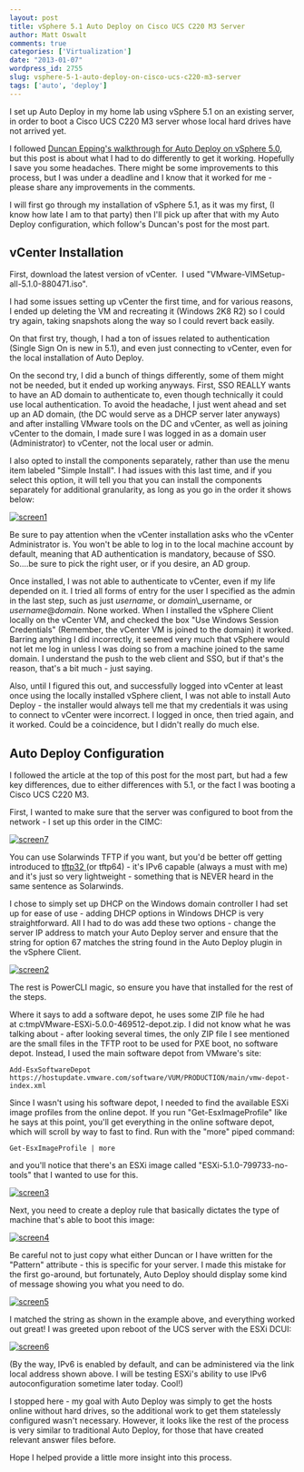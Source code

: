```yaml
---
layout: post
title: vSphere 5.1 Auto Deploy on Cisco UCS C220 M3 Server
author: Matt Oswalt
comments: true
categories: ['Virtualization']
date: "2013-01-07"
wordpress_id: 2755
slug: vsphere-5-1-auto-deploy-on-cisco-ucs-c220-m3-server
tags: ['auto', 'deploy']
---
```



I set up Auto Deploy in my home lab using vSphere 5.1 on an existing server, in order to boot a Cisco UCS C220 M3 server whose local hard drives have not arrived yet.

I followed [Duncan Epping's walkthrough for Auto Deploy on vSphere 5.0](http://www.yellow-bricks.com/2011/08/25/using-vsphere-5-auto-deploy-in-your-home-lab/), but this post is about what I had to do differently to get it working. Hopefully I save you some headaches. There might be some improvements to this process, but I was under a deadline and I know that it worked for me - please share any improvements in the comments.

I will first go through my installation of vSphere 5.1, as it was my first, (I know how late I am to that party) then I'll pick up after that with my Auto Deploy configuration, which follow's Duncan's post for the most part.

## vCenter Installation

First, download the latest version of vCenter.  I used "VMware-VIMSetup-all-5.1.0-880471.iso".

I had some issues setting up vCenter the first time, and for various reasons, I ended up deleting the VM and recreating it (Windows 2K8 R2) so I could try again, taking snapshots along the way so I could revert back easily.

On that first try, though, I had a ton of issues related to authentication (Single Sign On is new in 5.1), and even just connecting to vCenter, even for the local installation of Auto Deploy.

On the second try, I did a bunch of things differently, some of them might not be needed, but it ended up working anyways. First, SSO REALLY wants to have an AD domain to authenticate to, even though technically it could use local authentication. To avoid the headache, I just went ahead and set up an AD domain, (the DC would serve as a DHCP server later anyways) and after installing VMware tools on the DC and vCenter, as well as joining vCenter to the domain, I made sure I was logged in as a domain user (Administrator) to vCenter, not the local user or admin.

I also opted to install the components separately, rather than use the menu item labeled "Simple Install". I had issues with this last time, and if you select this option, it will tell you that you can install the components separately for additional granularity, as long as you go in the order it shows below:

[![screen1](assets/2013/01/screen1.png)](assets/2013/01/screen1.png)

Be sure to pay attention when the vCenter installation asks who the vCenter Administrator is. You won't be able to log in to the local machine account by default, meaning that AD authentication is mandatory, because of SSO. So....be sure to pick the right user, or if you desire, an AD group.

Once installed, I was not able to authenticate to vCenter, even if my life depended on it. I tried all forms of entry for the user I specified as the admin in the last step, such as just _username_, or _domain_\\_username, or _username_@_domain_. None worked. When I installed the vSphere Client locally on the vCenter VM, and checked the box "Use Windows Session Credentials" (Remember, the vCenter VM is joined to the domain) it worked. Barring anything I did incorrectly, it seemed very much that vSphere would not let me log in unless I was doing so from a machine joined to the same domain. I understand the push to the web client and SSO, but if that's the reason, that's a bit much - just saying.

Also, until I figured this out, and successfully logged into vCenter at least once using the locally installed vSphere client, I was not able to install Auto Deploy - the installer would always tell me that my credentials it was using to connect to vCenter were incorrect. I logged in once, then tried again, and it worked. Could be a coincidence, but I didn't really do much else.

## Auto Deploy Configuration

I followed the article at the top of this post for the most part, but had a few key differences, due to either differences with 5.1, or the fact I was booting a Cisco UCS C220 M3.

First, I wanted to make sure that the server was configured to boot from the network - I set up this order in the CIMC:

[![screen7](assets/2013/01/screen7.png)](assets/2013/01/screen7.png)

You can use Solarwinds TFTP if you want, but you'd be better off getting introduced to [tftp32 ](http://tftpd32.jounin.net/)(or tftp64) - it's IPv6 capable (always a must with me) and it's just so very lightweight - something that is NEVER heard in the same sentence as Solarwinds.

I chose to simply set up DHCP on the Windows domain controller I had set up for ease of use - adding DHCP options in Windows DHCP is very straightforward. All I had to do was add these two options - change the server IP address to match your Auto Deploy server and ensure that the string for option 67 matches the string found in the Auto Deploy plugin in the vSphere Client.

[![screen2](assets/2013/01/screen2.png)](assets/2013/01/screen2.png)

The rest is PowerCLI magic, so ensure you have that installed for the rest of the steps.

Where it says to add a software depot, he uses some ZIP file he had at c:tmpVMware-ESXi-5.0.0-469512-depot.zip. I did not know what he was talking about - after looking several times, the only ZIP file I see mentioned are the small files in the TFTP root to be used for PXE boot, no software depot. Instead, I used the main software depot from VMware's site:

    Add-EsxSoftwareDepot https://hostupdate.vmware.com/software/VUM/PRODUCTION/main/vmw-depot-index.xml

Since I wasn't using his software depot, I needed to find the available ESXi image profiles from the online depot. If you run "Get-EsxImageProfile" like he says at this point, you'll get everything in the online software depot, which will scroll by way to fast to find. Run with the "more" piped command:

    Get-EsxImageProfile | more

and you'll notice that there's an ESXi image called "ESXi-5.1.0-799733-no-tools" that I wanted to use for this.

[![screen3](assets/2013/01/screen3.png)](assets/2013/01/screen3.png)

Next, you need to create a deploy rule that basically dictates the type of machine that's able to boot this image:

[![screen4](assets/2013/01/screen4.png)](assets/2013/01/screen4.png)

Be careful not to just copy what either Duncan or I have written for the "Pattern" attribute - this is specific for your server. I made this mistake for the first go-around, but fortunately, Auto Deploy should display some kind of message showing you what you need to do.

[![screen5](assets/2013/01/screen5.png)](assets/2013/01/screen5.png)

I matched the string as shown in the example above, and everything worked out great! I was greeted upon reboot of the UCS server with the ESXi DCUI:

[![screen6](assets/2013/01/screen6.png)](assets/2013/01/screen6.png)

(By the way, IPv6 is enabled by default, and can be administered via the link local address shown above. I will be testing ESXi's ability to use IPv6 autoconfiguration sometime later today. Cool!)

I stopped here - my goal with Auto Deploy was simply to get the hosts online without hard drives, so the additional work to get them statelessly configured wasn't necessary. However, it looks like the rest of the process is very similar to traditional Auto Deploy, for those that have created relevant answer files before.

Hope I helped provide a little more insight into this process.
